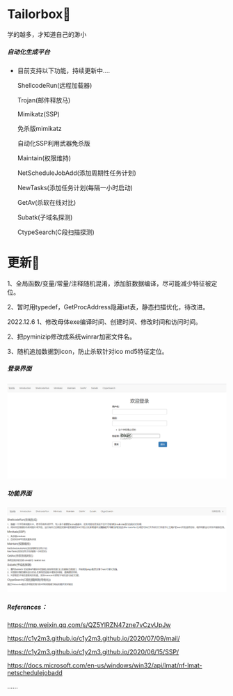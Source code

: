 # Tailorbox🚀
学的越多，才知道自己的渺小
##### 自动化生成平台

- 目前支持以下功能，持续更新中....  

  ShellcodeRun(远程加载器)  
  
  Trojan(邮件释放马)
  
  Mimikatz(SSP)
  
  免杀版mimikatz
  
  自动化SSP利用武器免杀版
  
  Maintain(权限维持)
  
  NetScheduleJobAdd(添加周期性任务计划)
  
  NewTasks(添加任务计划(每隔一小时启动)
  
  GetAv(杀软在线对比)
  
  Subatk(子域名探测)
  
  CtypeSearch(C段扫描探测)
  
# 更新🚀
1、全局函数/变量/常量/注释随机混淆，添加脏数据编译，尽可能减少特征被定位。

2、暂时用typedef，GetProcAddress隐藏iat表，静态扫描优化，待改进。 

2022.12.6
1、修改母体exe编译时间、创建时间、修改时间和访问时间。 

2、把pyminizip修改成系统winrar加密文件名。 

3、随机追加数据到icon，防止杀软针对ico md5特征定位。

##### 登录界面

![](https://raw.githubusercontent.com/c1y2m3/Tailorbox/main/images/login.png)

##### 功能界面

![](https://raw.githubusercontent.com/c1y2m3/Tailorbox/main/images/start.png)

##### References：

https://mp.weixin.qq.com/s/QZ5YlRZN47zne7vCzvUpJw

https://c1y2m3.github.io/c1y2m3.github.io/2020/07/09/mail/

https://c1y2m3.github.io/c1y2m3.github.io/2020/06/15/SSP/  

https://docs.microsoft.com/en-us/windows/win32/api/lmat/nf-lmat-netschedulejobadd  

......

